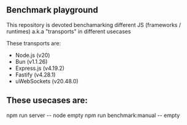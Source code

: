 ## Benchmark playground

This repository is devoted benchamarking different JS (frameworks / runtimes) a.k.a "transports" in different usecases

These transports are:
  - Node.js (v20)
  - Bun (v1.1.26)
  - Express.js (v4.19.2)
  - Fastify (v4.28.1)
  - uWebSockets (v20.48.0)

These usecases are:
  -

npm run server -- node empty
npm run benchmark:manual -- empty
